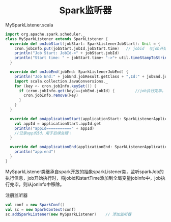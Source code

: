 <!--
---
title: "Spark监听器"    
author:      
date: April 16, 2018     

toc:    
  depth_from: 1    
  depth_to: 6    
  ordered: false    
  ignoreLink:false    
  
html:    
  embed_local_images: true    
  embed_svg: true    
  offline: false    
  toc: false    

print_background: false    

export_on_save:    
  html: true    

---
-->
# <center>Spark监听器</center>
MySparkListener.scala   
```scala
import org.apache.spark.scheduler._
class MySparkListener extends SparkListener {
  override def onJobStart(jobStart: SparkListenerJobStart): Unit = {
    cron.jobInfo.put(jobStart.jobId,jobStart.time)   // jobid  与job开始时间
    println("Job Start: JobId->" + jobStart.jobId)
    println("Start time: " + jobStart.time+ "->"+ util.timeStampToString(jobStart.time))
  }

  override def onJobEnd(jobEnd: SparkListenerJobEnd) {
    println("Job End:" + jobEnd.jobResult.getClass + ",Id:" + jobEnd.jobId)
    import scala.collection.JavaConversions._
    for (key <- cron.jobInfo.keySet()) {
      if (cron.jobInfo.get(key)==jobEnd.jobId) {         //job执行完毕，将其从jobInfo中移除
        cron.jobInfo.remove(key)
      }
    }
  }

  override def onApplicationStart(applicationStart: SparkListenerApplicationStart): Unit = synchronized {
    val appId = applicationStart.appId.get
    println("appId===========" + appId)
    //记录app的Id，用于后续处理：
  }

  override def onApplicationEnd(applicationEnd: SparkListenerApplicationEnd) {
    println("app:end")
  }
}
```    

MySparkListener类继承自spark开放的抽象sparkListener类，监听sparkJob的执行信息，job开始执行时，将jobid和startTime添加到全局变量jobInfo中，job执行完毕，则从jonInfo中移除。    


注册监听器       
```scala 
val conf = new SparkConf()
val sc = new SparkContext(conf)
sc.addSparkListener(new MySparkListener)    // 添加监听器
```